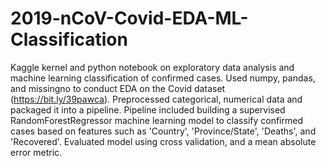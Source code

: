 # 2019-nCoV-Covid-EDA-ML-Classification
Kaggle kernel and python notebook on exploratory data analysis and machine learning classification of confirmed cases. 
Used numpy, pandas, and missingno to conduct EDA on the Covid dataset (https://bit.ly/39pawca). Preprocessed categorical, 
numerical data and packaged it into a pipeline. Pipeline included building a supervised RandomForestRegressor machine learning model 
to classify confirmed cases based on features such as 'Country', 'Province/State', 'Deaths', and 'Recovered'. Evaluated model using cross
validation, and a mean absolute error metric.
